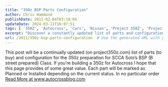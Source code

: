 ```yaml
---
title: "350z BSP Parts Configuration"
author: Chris Hammond
publishDate: 2011-02-04T03:19:04
updateDate: 2024-03-11T16:07:51
tags: [ '350Z', 'Autocross', 'Cars', 'Nissan', 'Project 350Z', 'Project350z', 'Project350zcom' ]
excerpt: "Discover a constantly updated list of parts and configurations for preparing a Nissan 350z for SCCA Solo's BSP class on Project350z. Find valuable insights for building a 350z for Autocross."
url: /2011/350z-bsp-parts-configuration  # Use the generated URL with year
---
```

This post will be a continually updated (on project350z.com) list of parts (to buy) and configuration for the 350z preparation for SCCA Solo’s BSP (B street prepared) Class. If you’re building a 350z for Autocross I hope that this page provides of some great value.  Each part will be marked as Planned or Installed depending on the current status. In no particular order <a href="https://www.autocrossblog.com/350z-bsp-parts-configuration">Read More at www.autocrossblog.com</a>


